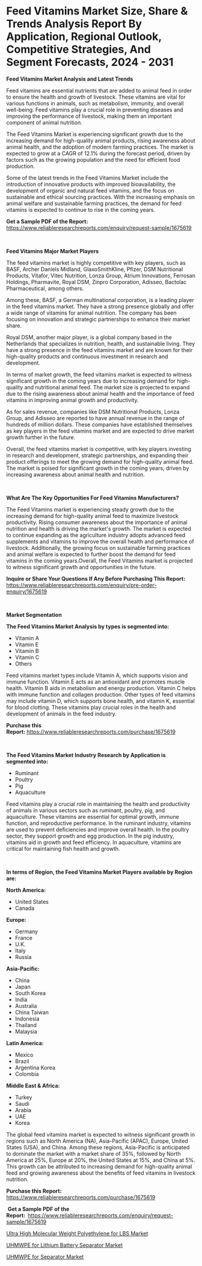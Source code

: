 <p><h1>Feed Vitamins Market Size, Share & Trends Analysis Report By Application, Regional Outlook, Competitive Strategies, And Segment Forecasts, 2024 - 2031</h1></p><p><strong>Feed Vitamins Market Analysis and Latest Trends</strong></p>
<p><p>Feed vitamins are essential nutrients that are added to animal feed in order to ensure the health and growth of livestock. These vitamins are vital for various functions in animals, such as metabolism, immunity, and overall well-being. Feed vitamins play a crucial role in preventing diseases and improving the performance of livestock, making them an important component of animal nutrition.</p><p>The Feed Vitamins Market is experiencing significant growth due to the increasing demand for high-quality animal products, rising awareness about animal health, and the adoption of modern farming practices. The market is expected to grow at a CAGR of 12.1% during the forecast period, driven by factors such as the growing population and the need for efficient food production.</p><p>Some of the latest trends in the Feed Vitamins Market include the introduction of innovative products with improved bioavailability, the development of organic and natural feed vitamins, and the focus on sustainable and ethical sourcing practices. With the increasing emphasis on animal welfare and sustainable farming practices, the demand for feed vitamins is expected to continue to rise in the coming years.</p></p>
<p><strong>Get a Sample PDF of the Report:&nbsp;</strong> <a href="https://www.reliableresearchreports.com/enquiry/request-sample/1675619">https://www.reliableresearchreports.com/enquiry/request-sample/1675619</a></p>
<p>&nbsp;</p>
<p><strong>Feed Vitamins Major Market Players</strong></p>
<p><p>The feed vitamins market is highly competitive with key players, such as BASF, Archer Daniels Midland, GlaxoSmithKline, Pfizer, DSM Nutritional Products, Vitafor, Vitec Nutrition, Lonza Group, Atrium Innovations, Ferrosan Holdings, Pharmavite, Royal DSM, Zinpro Corporation, Adisseo, Bactolac Pharmaceutical, among others. </p><p>Among these, BASF, a German multinational corporation, is a leading player in the feed vitamins market. They have a strong presence globally and offer a wide range of vitamins for animal nutrition. The company has been focusing on innovation and strategic partnerships to enhance their market share. </p><p>Royal DSM, another major player, is a global company based in the Netherlands that specializes in nutrition, health, and sustainable living. They have a strong presence in the feed vitamins market and are known for their high-quality products and continuous investment in research and development.</p><p>In terms of market growth, the feed vitamins market is expected to witness significant growth in the coming years due to increasing demand for high-quality and nutritional animal feed. The market size is projected to expand due to the rising awareness about animal health and the importance of feed vitamins in improving animal growth and productivity.</p><p>As for sales revenue, companies like DSM Nutritional Products, Lonza Group, and Adisseo are reported to have annual revenue in the range of hundreds of million dollars. These companies have established themselves as key players in the feed vitamins market and are expected to drive market growth further in the future.</p><p>Overall, the feed vitamins market is competitive, with key players investing in research and development, strategic partnerships, and expanding their product offerings to meet the growing demand for high-quality animal feed. The market is poised for significant growth in the coming years, driven by increasing awareness about animal health and nutrition.</p></p>
<p>&nbsp;</p>
<p><strong>What Are The Key Opportunities For Feed Vitamins Manufacturers?</strong></p>
<p><p>The Feed Vitamins market is experiencing steady growth due to the increasing demand for high-quality animal feed to maximize livestock productivity. Rising consumer awareness about the importance of animal nutrition and health is driving the market's growth. The market is expected to continue expanding as the agriculture industry adopts advanced feed supplements and vitamins to improve the overall health and performance of livestock. Additionally, the growing focus on sustainable farming practices and animal welfare is expected to further boost the demand for feed vitamins in the coming years.Overall, the Feed Vitamins market is projected to witness significant growth and opportunities in the future.</p></p>
<p><strong>Inquire or Share Your Questions If Any Before Purchasing This Report:</strong> <a href="https://www.reliableresearchreports.com/enquiry/pre-order-enquiry/1675619">https://www.reliableresearchreports.com/enquiry/pre-order-enquiry/1675619</a></p>
<p>&nbsp;</p>
<p><strong>Market Segmentation</strong></p>
<p><strong>The Feed Vitamins Market Analysis by types is segmented into:</strong></p>
<p><ul><li>Vitamin A</li><li>Vitamin E</li><li>Vitamin B</li><li>Vitamin C</li><li>Others</li></ul></p>
<p><p>Feed vitamins market types include Vitamin A, which supports vision and immune function. Vitamin E acts as an antioxidant and promotes muscle health. Vitamin B aids in metabolism and energy production. Vitamin C helps with immune function and collagen production. Other types of feed vitamins may include vitamin D, which supports bone health, and vitamin K, essential for blood clotting. These vitamins play crucial roles in the health and development of animals in the feed industry.</p></p>
<p><strong>Purchase this Report:&nbsp;</strong><a href="https://www.reliableresearchreports.com/purchase/1675619">https://www.reliableresearchreports.com/purchase/1675619</a></p>
<p>&nbsp;</p>
<p><strong>The Feed Vitamins Market Industry Research by Application is segmented into:</strong></p>
<p><ul><li>Ruminant</li><li>Poultry</li><li>Pig</li><li>Aquaculture</li></ul></p>
<p><p>Feed vitamins play a crucial role in maintaining the health and productivity of animals in various sectors such as ruminant, poultry, pig, and aquaculture. These vitamins are essential for optimal growth, immune function, and reproductive performance. In the ruminant industry, vitamins are used to prevent deficiencies and improve overall health. In the poultry sector, they support growth and egg production. In the pig industry, vitamins aid in growth and feed efficiency. In aquaculture, vitamins are critical for maintaining fish health and growth.</p></p>
<p>&nbsp;</p>
<p><strong>In terms of Region, the Feed Vitamins Market Players available by Region are:</strong></p>
<p>
    <p> <strong> North America: </strong>
        <ul>
            <li>United States</li>
            <li>Canada</li>
        </ul>
        </p> 
    <p> <strong> Europe: </strong>
        <ul>
            <li>Germany</li>
            <li>France</li>
            <li>U.K.</li>
            <li>Italy</li>
            <li>Russia</li>
        </ul>
        </p> 
    <p> <strong> Asia-Pacific: </strong>
        <ul>
            <li>China</li>
            <li>Japan</li>
            <li>South Korea</li>
            <li>India</li>
            <li>Australia</li>
            <li>China Taiwan</li>
            <li>Indonesia</li>
            <li>Thailand</li>
            <li>Malaysia</li>
        </ul>
        </p> 
    <p> <strong> Latin America: </strong>
        <ul>
            <li>Mexico</li>
            <li>Brazil</li>
            <li>Argentina Korea</li>
            <li>Colombia</li>
        </ul>
        </p> 
    <p> <strong> Middle East & Africa: </strong>
        <ul>
            <li>Turkey</li>
            <li>Saudi</li>
            <li>Arabia</li>
            <li>UAE</li>
            <li>Korea</li>
        </ul>
    </p>
    </p>
<p><p>The global feed vitamins market is expected to witness significant growth in regions such as North America (NA), Asia-Pacific (APAC), Europe, United States (USA), and China. Among these regions, Asia-Pacific is anticipated to dominate the market with a market share of 35%, followed by North America at 25%, Europe at 20%, the United States at 15%, and China at 5%. This growth can be attributed to increasing demand for high-quality animal feed and growing awareness about the benefits of feed vitamins in livestock nutrition.</p></p>
<p><strong>Purchase this Report: </strong><a href="https://www.reliableresearchreports.com/purchase/1675619">https://www.reliableresearchreports.com/purchase/1675619</a></p>
<p>&nbsp;<strong>Get a Sample PDF of the Report:&nbsp;&nbsp;</strong><a href="https://www.reliableresearchreports.com/enquiry/request-sample/1675619">https://www.reliableresearchreports.com/enquiry/request-sample/1675619</a></p>
<p><strong></strong></p>
<p><p><a href="https://view.publitas.com/reportprime-1/ultra-high-molecular-weight-polyethylene-for-lbs-market-size-global-industry-overview-market-segmentation-and-forecast-2024-to-2031/">Ultra High Molecular Weight Polyethylene for LBS Market</a></p><p><a href="https://view.publitas.com/reportprime-1/uhmwpe-for-lithium-battery-separator-market-size-market-trends-and-growth-outlook-forecasted-for-period-from-2024-to-2031/">UHMWPE for Lithium Battery Separator Market</a></p><p><a href="https://view.publitas.com/reportprime-1/uhmwpe-for-separator-market-centers-on-aspects-such-as-market-growth-market-share-market-opportunity-and-projected-forecasts-spanning-from-2024-to-2031/">UHMWPE for Separator Market</a></p></p>